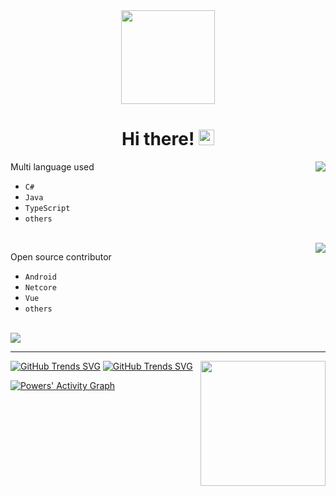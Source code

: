 <!-- ### Hi there 👋 -->

<div align="center">
   <img style="height:150px;background-repeat: no-repeat;" src="https://file.qqtouxiang.com/pic/gx/2019-07-22/6435514f32c494b81bc84d716e37a9c0.gif" />
</div>

<!--
**DonPangPang/DonPangPang** is a ✨ _special_ ✨ repository because its `README.md` (this file) appears on your GitHub profile.
-->

<div>
   <h1 align="center">Hi there! 
   <img src="https://media.giphy.com/media/hvRJCLFzcasrR4ia7z/giphy.gif" width="25px">
   </h1>
</div>

<img align="right" src="https://github-readme-stats.vercel.app/api/top-langs/?username=donpangpang&layout=compact" />

Multi language used

- `C#`
- `Java`
- `TypeScript`
- `others`

<br/>

<img align="right" src="https://github-readme-stats.vercel.app/api?username=donpangpang&count_private=true&show_icons=true&hide_title=true" />

Open source contributor

- `Android`
- `Netcore`
- `Vue`
- `others`

<br/>

<img align="center" src="https://github-profile-trophy.vercel.app/?username=donpangpang&theme=flat&no-frame=true&margin-w=30" />

---

[![GitHub Trends SVG](https://api.githubtrends.io/user/svg/DonPangPang/langs?time_range=one_year&loc_metric=changed&theme=classic)](https://github.com/DonPangPang)
[![GitHub Trends SVG](https://api.githubtrends.io/user/svg/DonPangPang/repos?time_range=one_year&include_private=True&loc_metric=changed&theme=classic)](https://github.com/DonPangPang)
<img align="right" width="200px" src="https://github.com/Adam-pw/Adam-pw/blob/main/animation_500_kxa883sd.gif" />

[![Powers' Activity Graph](https://activity-graph.herokuapp.com/graph?username=donpangpang&custom_title=Powers's%20Contribution%20Graph&theme=gruvbox&bg_color=fffefe&hide_border=false&line=d1a01f&point=c58545)](https://github.com/DonPangPang)
